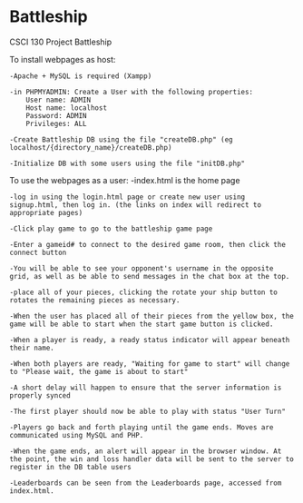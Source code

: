 # Battleship
 CSCI 130 Project Battleship

To install webpages as host:

    -Apache + MySQL is required (Xampp)

    -in PHPMYADMIN: Create a User with the following properties:
        User name: ADMIN
        Host name: localhost
        Password: ADMIN
        Privileges: ALL
    
    -Create Battleship DB using the file "createDB.php" (eg localhost/{directory_name}/createDB.php)

    -Initialize DB with some users using the file "initDB.php"

To use the webpages as a user:
    -index.html is the home page

    -log in using the login.html page or create new user using signup.html, then log in. (the links on index will redirect to appropriate pages)

    -Click play game to go to the battleship game page

    -Enter a gameid# to connect to the desired game room, then click the connect button

    -You will be able to see your opponent's username in the opposite grid, as well as be able to send messages in the chat box at the top.

    -place all of your pieces, clicking the rotate your ship button to rotates the remaining pieces as necessary.

    -When the user has placed all of their pieces from the yellow box, the game will be able to start when the start game button is clicked.

    -When a player is ready, a ready status indicator will appear beneath their name.

    -When both players are ready, "Waiting for game to start" will change to "Please wait, the game is about to start"

    -A short delay will happen to ensure that the server information is properly synced

    -The first player should now be able to play with status "User Turn"

    -Players go back and forth playing until the game ends. Moves are communicated using MySQL and PHP.

    -When the game ends, an alert will appear in the browser window. At the point, the win and loss handler data will be sent to the server to register in the DB table users

    -Leaderboards can be seen from the Leaderboards page, accessed from index.html.